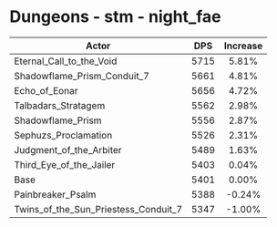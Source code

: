 # Dungeons - stm - night_fae
| Actor | DPS | Increase |
|---|:---:|:---:|
|Eternal_Call_to_the_Void|5715|5.81%|
|Shadowflame_Prism_Conduit_7|5661|4.81%|
|Echo_of_Eonar|5656|4.72%|
|Talbadars_Stratagem|5562|2.98%|
|Shadowflame_Prism|5556|2.87%|
|Sephuzs_Proclamation|5526|2.31%|
|Judgment_of_the_Arbiter|5489|1.63%|
|Third_Eye_of_the_Jailer|5403|0.04%|
|Base|5401|0.00%|
|Painbreaker_Psalm|5388|-0.24%|
|Twins_of_the_Sun_Priestess_Conduit_7|5347|-1.00%|
